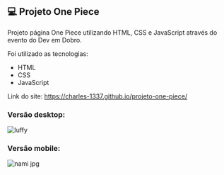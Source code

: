 ## 💻 Projeto One Piece
Projeto página One Piece utilizando HTML, CSS e JavaScript através do evento do Dev em Dobro.

Foi utilizado as tecnologias:
- HTML
- CSS
- JavaScript

Link do site: https://charles-1337.github.io/projeto-one-piece/

### Versão desktop:

![luffy](https://github.com/charles-1337/projeto-one-piece/assets/148808038/b92c4585-4517-4d58-b043-6112bab26f1a)


### Versão mobile:

![nami jpg](https://github.com/charles-1337/projeto-one-piece/assets/148808038/455ad89c-3765-4c5c-985e-45547d6dfb14)
